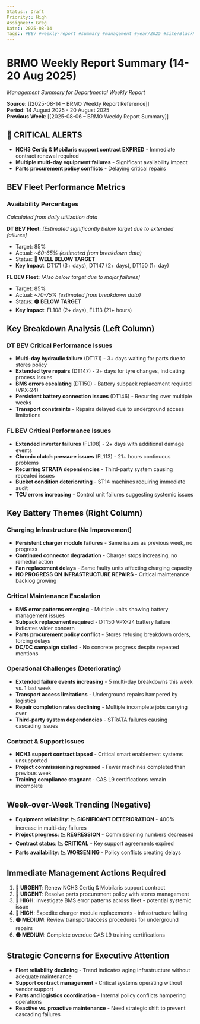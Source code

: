 ```yaml
---
Status:: Draft
Priority:: High
Assignee:: Greg
Date:: 2025-08-14
Tags:: #BEV #weekly-report #summary #management #year/2025 #site/BlackRock #critical
---
```


# BRMO Weekly Report Summary (14-20 Aug 2025)
*Management Summary for Departmental Weekly Report*

**Source**: [[2025-08-14 – BRMO Weekly Report Reference]]  
**Period**: 14 August 2025 - 20 August 2025  
**Previous Week**: [[2025-08-06 – BRMO Weekly Report Summary]]

## 🔴 CRITICAL ALERTS
- **NCH3 Certiq & Mobilaris support contract EXPIRED** - Immediate contract renewal required
- **Multiple multi-day equipment failures** - Significant availability impact
- **Parts procurement policy conflicts** - Delaying critical repairs

## BEV Fleet Performance Metrics

### Availability Percentages
*Calculated from daily utilization data*

**DT BEV Fleet**: *[Estimated significantly below target due to extended failures]*
- Target: 85%
- Actual: *~60-65% (estimated from breakdown data)*
- Status: **🔴 WELL BELOW TARGET**
- **Key Impact**: DT171 (3+ days), DT147 (2+ days), DT150 (1+ day)

**FL BEV Fleet**: *[Also below target due to major failures]*
- Target: 85%
- Actual: *~70-75% (estimated from breakdown data)*
- Status: **🟡 BELOW TARGET**
- **Key Impact**: FL108 (2+ days), FL113 (21+ hours)

## Key Breakdown Analysis (Left Column)

### DT BEV Critical Performance Issues
- **Multi-day hydraulic failure** (DT171) - 3+ days waiting for parts due to stores policy
- **Extended tyre repairs** (DT147) - 2+ days for tyre changes, indicating process issues
- **BMS errors escalating** (DT150) - Battery subpack replacement required (VPX-24)
- **Persistent battery connection issues** (DT146) - Recurring over multiple weeks
- **Transport constraints** - Repairs delayed due to underground access limitations

### FL BEV Critical Performance Issues  
- **Extended inverter failures** (FL108) - 2+ days with additional damage events
- **Chronic clutch pressure issues** (FL113) - 21+ hours continuous problems
- **Recurring STRATA dependencies** - Third-party system causing repeated issues
- **Bucket condition deteriorating** - ST14 machines requiring immediate audit
- **TCU errors increasing** - Control unit failures suggesting systemic issues

## Key Battery Themes (Right Column)

### Charging Infrastructure (No Improvement)
- **Persistent charger module failures** - Same issues as previous week, no progress
- **Continued connector degradation** - Charger stops increasing, no remedial action
- **Fan replacement delays** - Same faulty units affecting charging capacity
- **NO PROGRESS ON INFRASTRUCTURE REPAIRS** - Critical maintenance backlog growing

### Critical Maintenance Escalation
- **BMS error patterns emerging** - Multiple units showing battery management issues
- **Subpack replacement required** - DT150 VPX-24 battery failure indicates wider concern
- **Parts procurement policy conflict** - Stores refusing breakdown orders, forcing delays
- **DC/DC campaign stalled** - No concrete progress despite repeated mentions

### Operational Challenges (Deteriorating)
- **Extended failure events increasing** - 5 multi-day breakdowns this week vs. 1 last week
- **Transport access limitations** - Underground repairs hampered by logistics
- **Repair completion rates declining** - Multiple incomplete jobs carrying over
- **Third-party system dependencies** - STRATA failures causing cascading issues

### Contract & Support Issues
- **NCH3 support contract lapsed** - Critical smart enablement systems unsupported
- **Project commissioning regressed** - Fewer machines completed than previous week
- **Training compliance stagnant** - CAS L9 certifications remain incomplete

## Week-over-Week Trending (Negative)
- **Equipment reliability**: **📉 SIGNIFICANT DETERIORATION** - 400% increase in multi-day failures
- **Project progress**: **📉 REGRESSION** - Commissioning numbers decreased
- **Contract status**: **📉 CRITICAL** - Key support agreements expired
- **Parts availability**: **📉 WORSENING** - Policy conflicts creating delays

## Immediate Management Actions Required
1. **🔴 URGENT**: Renew NCH3 Certiq & Mobilaris support contract
2. **🔴 URGENT**: Resolve parts procurement policy with stores management
3. **🔴 HIGH**: Investigate BMS error patterns across fleet - potential systemic issue
4. **🔴 HIGH**: Expedite charger module replacements - infrastructure failing
5. **🟡 MEDIUM**: Review transport/access procedures for underground repairs
6. **🟡 MEDIUM**: Complete overdue CAS L9 training certifications

## Strategic Concerns for Executive Attention
- **Fleet reliability declining** - Trend indicates aging infrastructure without adequate maintenance
- **Support contract management** - Critical systems operating without vendor support
- **Parts and logistics coordination** - Internal policy conflicts hampering operations
- **Reactive vs. proactive maintenance** - Need strategic shift to prevent cascading failures